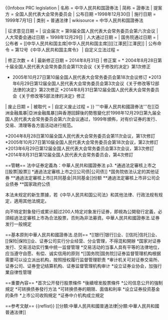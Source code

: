  {{Infobox PRC legislation
| 名称 = 中华人民共和国證券法
| 简称 = 證券法
| 提案方 = 全国人民代表大会常务委员会
| 公布日期 =1998年12月30日
| 施行日期 = 1999年7月1日
| 类别 = 普通法律
| wikisource = 中华人民共和国證券法
<!-- 立法 -->
| 征求意见日期 = 
| 议会届次 = 第9届全国人民代表大会常务委员会第六次会议
| 人大常委会通过日期 = 1998年12月29日
| 人大通过日期 = 
| 国务院通过日期 = 
| 公布者 = [[中华人民共和国主席|中华人民共和国主席]][[江澤民|江澤民]]
| 公布命令 = 第12号《中华人民共和国主席令》
| 自定义立法过程 = 
<!-- 修正 -->
| 修正次数 = 4
| 最新修正日期 = 2014年8月31日
| 修正案 = * 2004年8月28日第十届全国人民代表大会常务委员会第11次会议《关于修改的决定》第1次修正
* 2005年10月27日第10届全国人民代表大会常务委员会第18次会议修订
*2013年6月29日第12届全国人民代表大会常务委员会第3次会议《关于修改等12部法律的决定》第2次修正
*2014年8月31日第12届全国人民代表大会常务委员会《关于修改等5部法律的决定》修正
<!-- 废止 -->
| 废止日期 = 
| 被取代 = 
| 自定义废止过程 = 
}} 
'''中華人民共和國證券法'''在[[亞洲金融風暴|亞洲金融風暴]]與香港回歸後的勢態變化於1998年12月29日第九届全国人民代表大会常务委员会第六次会议通过，1999年頒佈，对有价证券的发行、交易、清理等各方面活动进行规范。

*2004年8月28日第10届全国人民代表大会常务委员会第11次会议，第1次修訂
*2005年10月27日第10届全国人民代表大会常务委员会第18次会议，第2次修訂
*2013年6月29日第12届全国人民代表大会常务委员会第3次会议，第3次修訂
*2014年8月31日第12届全国人民代表大会常务委员会，第4次修訂

==管轄==
法中证券定義為：<ref>中華人民共和國證券法 p3.</ref>
*通過法定審核上市之[[股票|股票]]
*通過法定審核上市之[[公司债|公司债]]
*国务院依法认定的其他证券
**通過法定審核上市[[共同基金|共同基金]]份额
**通過法定審核上市非公司企业债券
**国家政府公债

本法未规定的新生票據，若《中华人民共和国公司法》和其他法律、行政法规有规定，適用其他法規定。

向不特定對象發行或累计超过200人特定对象发行证券，即視為公開發行定義，必須經過法定審核上市為合法股票，否則為非法募資。<ref>中華人民共和國證券法.证券发行一般規定</ref>

==基本原則<ref>中華人民共和國證券法.总则</ref>==
*[[银行|银行]]业、[[信托|信托]]业、[[保险|保险]]业、证券公司实行分业经营、分业管理，不得混和開辦
*国家对证券发行、交易活动实行集中统一监督管理
*交易活动的当事人具有平等的法律地位，应当遵守自愿、有偿、诚实信用的原则
*[[国务院|国务院]]证券监督管理机构根据需要可以设立派出机构，按照授权履行监督管理职责
*审计机关可对证券交易所、证券公司、证券登记结算机构、证券监督管理机构审计
*设立证券业协会，加強行業自律性管理

==重要內容==
*首次公开發行股票條件
*後續增发股票條件
*公司信息公开的強制規定
*可转换债券發行方法
*可转换债券的期限、面值和利率
*设立证券投资基金的条件
*上市公司收购規定
*证券中介机构成立規定

==参考文献==
{{reflist}}
[[分類:中華人民共和國普通法律|分類:中華人民共和國普通法律]]